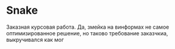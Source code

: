 # Snake
 Заказная курсовая работа. Да, змейка на винформах не самое оптимизированное решение, но таково требование заказчкиа, выкручивался как мог
